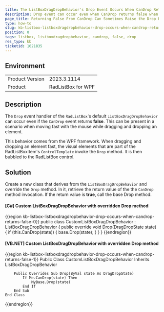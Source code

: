 ```yaml
---
title: The ListBoxDragDropBehavior's Drop Event Occurs When CanDrop Returns False
description: Drop event can occur even when CanDrop returns false when moving fast with the mouse.
page_title: Returning False From CanDrop Can Sometimes Raise the Drop Event From the RadListBox's Default DragDropBehavior
type: how-to
slug: kb-listbox-listboxdragdropbehavior-drop-occurs-when-candrop-returns-false
position: 0
tags: listbox, listboxdragdropbehavior, candrop, false, drop
res_type: kb
ticketid: 1621835
---
```


## Environment
<table>
	<tr>
		<td>Product Version</td>
		<td>2023.3.1114</td>
	</tr>
	<tr>
		<td>Product</td>
		<td>RadListBox for WPF</td>
	</tr>
</table>

## Description

The `Drop` event handler of the `RadListBox`'s default `ListBoxDragDropBehavior` can occur even if the `CanDrop` event returns __false__. This can be present in a scenario when moving fast with the mouse while dragging and dropping an element.

This behavior comes from the WPF framework. When dragging and dropping an element fast, the visual elements that are part of the RadListBoxItem's `ControlTemplate` invoke the `Drop` method. It is then bubbled to the RadListBox control.

## Solution

Create a new class that derives from the `ListBoxDragDropBehavior` and override the `Drop` method. In it, retrieve the return value of the the `CanDrop` method invocation. If the return value is __true__, call the base Drop method.

#### __[C#] Custom ListBoxDragDropBehavior with overridden Drop method__
{{region kb-listbox-listboxdragdropbehavior-drop-occurs-when-candrop-returns-false-0}}
	public class CustomListBoxDragDropBehavior : ListBoxDragDropBehavior
	{
	    public override void Drop(DragDropState state)
	    {
	        if (this.CanDrop(state))
	        {
	            base.Drop(state);
	        }
	    }
	}
{{endregion}}

#### __[VB.NET] Custom ListBoxDragDropBehavior with overridden Drop method__
{{region kb-listbox-listboxdragdropbehavior-drop-occurs-when-candrop-returns-false-1}}
	Public Class CustomListBoxDragDropBehavior
	    Inherits ListBoxDragDropBehavior

	    Public Overrides Sub Drop(ByVal state As DragDropState)
	        If Me.CanDrop(state) Then
	            MyBase.Drop(state)
	        End If
	    End Sub
	End Class
{{endregion}}